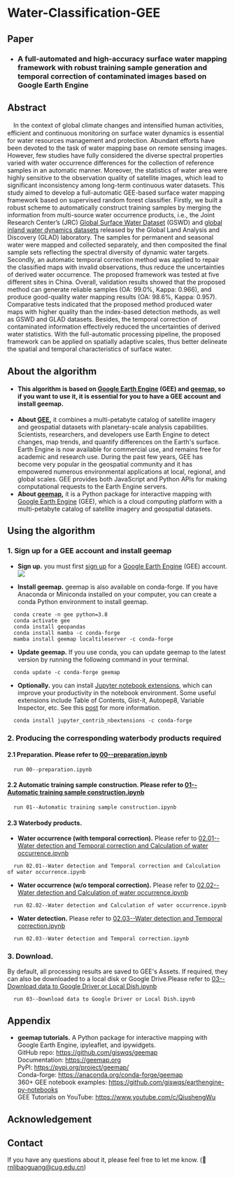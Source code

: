 # Water-Classification-GEE
## Paper
* ### A full-automated and high-accuracy surface water mapping framework with robust training sample generation and temporal correction of contaminated images based on Google Earth Engine

## Abstract
　In the context of global climate changes and intensified human activities, efficient and continuous monitoring on surface water dynamics is essential for water resources management and protection. Abundant efforts have been devoted to the task of water mapping base on remote sensing images. However, few studies have fully considered the diverse spectral properties varied with water occurrence differences for the collection of reference samples in an automatic manner. Moreover, the statistics of water area were highly sensitive to the observation quality of satellite images, which lead to significant inconsistency among long-term continuous water datasets. This study aimed to develop a full-automatic GEE-based surface water mapping framework based on supervised random forest classifier. Firstly, we built a robust scheme to automatically construct training samples by merging the information from multi-source water occurrence products, i.e., the Joint Research Center’s (JRC) [Global Surface Water Dataset](https://global-surface-water.appspot.com/) (GSWD) and [global inland water dynamics datasets](https://www.glad.umd.edu/dataset/global-surface-water-dynamics) released by the Global Land Analysis and Discovery (GLAD) laboratory. The samples for permanent and seasonal water were mapped and collected separately, and then composited the final sample sets reflecting the spectral diversity of dynamic water targets. Secondly, an automatic temporal correction method was applied to repair the classified maps with invalid observations, thus reduce the uncertainties of derived water occurrence. The proposed framework was tested at five different sites in China. Overall, validation results showed that the proposed method can generate reliable samples (OA: 99.0%, Kappa: 0.966), and produce good-quality water mapping results (OA: 98.6%, Kappa: 0.957). Comparative tests indicated that the proposed method produced water maps with higher quality than the index-based detection methods, as well as GSWD and GLAD datasets. Besides, the temporal correction of contaminated information effectively reduced the uncertainties of derived water statistics. With the full-automatic processing pipeline, the proposed framework can be applied on spatially adaptive scales, thus better delineate the spatial and temporal characteristics of surface water. 

## About the algorithm
* #### This algorithm is based on [Google Earth Engine](https://earthengine.google.com/) (GEE) and [geemap](https://geemap.org/), so if you want to use it, it is essential for you to have a GEE account and install geemap.
* **About [GEE](https://earthengine.google.com/),** it combines a multi-petabyte catalog of satellite imagery and geospatial datasets with planetary-scale analysis capabilities. Scientists, researchers, and developers use Earth Engine to detect changes, map trends, and quantify differences on the Earth's surface. Earth Engine is now available for commercial use, and remains free for academic and research use. During the past few years, GEE has become very popular in the geospatial community and it has empowered numerous environmental applications at local, regional, and global scales. GEE provides both JavaScript and Python APIs for making computational requests to the Earth Engine servers.
* **About [geemap](https://geemap.org/),** it is a Python package for interactive mapping with [Google Earth Engine](https://earthengine.google.com/) (GEE), which is a cloud computing platform with a multi-petabyte catalog of satellite imagery and geospatial datasets.


## Using the algorithm

### 1. Sign up for a GEE account and install geemap

* **Sign up.** you must first [sign up](https://earthengine.google.com/signup/) for a [Google Earth Engine](https://earthengine.google.com/) (GEE) account.
[![](https://i.imgur.com/ng0FzUT.png)](https://earthengine.google.com)

* **Install geemap.** geemap is also available on conda-forge. If you have Anaconda or Miniconda installed on your computer, you can create a conda Python environment to install geemap.
```
  conda create -n gee python=3.8
  conda activate gee
  conda install geopandas
  conda install mamba -c conda-forge
  mamba install geemap localtileserver -c conda-forge
```

* **Update geemap.** If you use conda, you can update geemap to the latest version by running the following command in your terminal.
```
  conda update -c conda-forge geemap
```

* **Optionally.** you can install [Jupyter notebook extensions](https://github.com/ipython-contrib/jupyter_contrib_nbextensions), which can improve your productivity in the notebook environment. Some useful extensions include Table of Contents, Gist-it, Autopep8, Variable Inspector, etc. See this [post](https://towardsdatascience.com/jupyter-notebook-extensions-517fa69d2231) for more information.       
```
  conda install jupyter_contrib_nbextensions -c conda-forge
```

### 2. Producing the corresponding waterbody products required

#### 2.1 Preparation. Please refer to [00--preparation.ipynb](/code/00--preparation.ipynb)
```
  run 00--preparation.ipynb
```
#### 2.2 Automatic training sample construction. Please refer to [01--Automatic training sample construction.ipynb](/code/01--Automatic&#32;training&#32;sample&#32;construction.ipynb)
```
  run 01--Automatic training sample construction.ipynb
```
#### 2.3 Waterbody products.
* **Water occurrence (with temporal correction).** Please refer to [02.01--Water detection and Temporal correction and Calculation of water occurrence.ipynb](/code/02.01--Water&#32;detection&#32;and&#32;Temporal&#32;correction&#32;and&#32;Calculation&#32;of&#32;water&#32;occurrence.ipynb)
```
  run 02.01--Water detection and Temporal correction and Calculation of water occurrence.ipynb
```
* **Water occurrence (w/o temporal correction).** Please refer to [02.02--Water detection and Calculation of water occurrence.ipynb](/code/02.02--Water&#32;detection&#32;and&#32;Calculation&#32;of&#32;water&#32;occurrence.ipynb)
```
  run 02.02--Water detection and Calculation of water occurrence.ipynb
```
* **Water detection.** Please refer to [02.03--Water detection and Temporal correction.ipynb](/code/02.03--Water&#32;detection&#32;and&#32;Temporal&#32;correction.ipynb)
```
  run 02.03--Water detection and Temporal correction.ipynb
```
### 3. Download.
By default, all processing results are saved to GEE's Assets. If required, they can also be downloaded to a local disk or Google Drive.Please refer to [03--Download data to Google Driver or Local Dish.ipynb](/code/03--Download&#32;data&#32;to&#32;Google&#32;Driver&#32;or&#32;Local&#32;Dish.ipynb)
```
  run 03--Download data to Google Driver or Local Dish.ipynb
```

## Appendix
* **geemap tutorials.** A Python package for interactive mapping with Google Earth Engine, ipyleaflet, and ipywidgets.  
  GitHub repo: https://github.com/giswqs/geemap  
  Documentation: https://geemap.org  
  PyPI: https://pypi.org/project/geemap/  
  Conda-forge: https://anaconda.org/conda-forge/geemap  
  360+ GEE notebook examples: https://github.com/giswqs/earthengine-py-notebooks  
  GEE Tutorials on YouTube: https://www.youtube.com/c/QiushengWu  

## Acknowledgement


## Contact
If you have any questions about it, please feel free to let me know. (:email: rnlibaoguang@cug.edu.cn)
